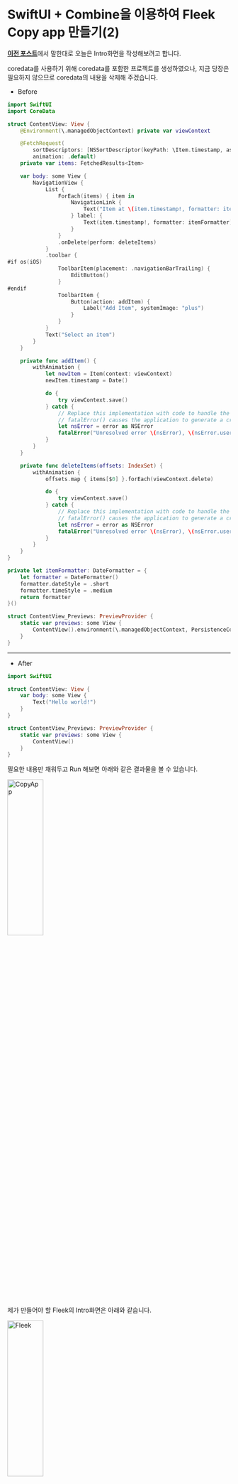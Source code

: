 # SwiftUI + Combine을 이용하여 Fleek Copy app 만들기(2)

[**이전 포스트**](https://aske0115.github.io/develop/2023-03-17-fleekCopy/)에서 말한대로 오늘은 Intro화면을 작성해보려고 합니다.

coredata를 사용하기 위해 coredata를 포함한 프로젝트를 생성하였으나, 지금 당장은 필요하지 않으므로 coredata의 내용을 삭제해 주겠습니다.

- Before

```swift
import SwiftUI
import CoreData

struct ContentView: View {
    @Environment(\.managedObjectContext) private var viewContext

    @FetchRequest(
        sortDescriptors: [NSSortDescriptor(keyPath: \Item.timestamp, ascending: true)],
        animation: .default)
    private var items: FetchedResults<Item>

    var body: some View {
        NavigationView {
            List {
                ForEach(items) { item in
                    NavigationLink {
                        Text("Item at \(item.timestamp!, formatter: itemFormatter)")
                    } label: {
                        Text(item.timestamp!, formatter: itemFormatter)
                    }
                }
                .onDelete(perform: deleteItems)
            }
            .toolbar {
#if os(iOS)
                ToolbarItem(placement: .navigationBarTrailing) {
                    EditButton()
                }
#endif
                ToolbarItem {
                    Button(action: addItem) {
                        Label("Add Item", systemImage: "plus")
                    }
                }
            }
            Text("Select an item")
        }
    }

    private func addItem() {
        withAnimation {
            let newItem = Item(context: viewContext)
            newItem.timestamp = Date()

            do {
                try viewContext.save()
            } catch {
                // Replace this implementation with code to handle the error appropriately.
                // fatalError() causes the application to generate a crash log and terminate. You should not use this function in a shipping application, although it may be useful during development.
                let nsError = error as NSError
                fatalError("Unresolved error \(nsError), \(nsError.userInfo)")
            }
        }
    }

    private func deleteItems(offsets: IndexSet) {
        withAnimation {
            offsets.map { items[$0] }.forEach(viewContext.delete)

            do {
                try viewContext.save()
            } catch {
                // Replace this implementation with code to handle the error appropriately.
                // fatalError() causes the application to generate a crash log and terminate. You should not use this function in a shipping application, although it may be useful during development.
                let nsError = error as NSError
                fatalError("Unresolved error \(nsError), \(nsError.userInfo)")
            }
        }
    }
}

private let itemFormatter: DateFormatter = {
    let formatter = DateFormatter()
    formatter.dateStyle = .short
    formatter.timeStyle = .medium
    return formatter
}()

struct ContentView_Previews: PreviewProvider {
    static var previews: some View {
        ContentView().environment(\.managedObjectContext, PersistenceController.preview.container.viewContext)
    }
}
```

---

- After

```swift
import SwiftUI

struct ContentView: View {
    var body: some View {
        Text("Hello world!")
    }
}

struct ContentView_Previews: PreviewProvider {
    static var previews: some View {
        ContentView()
    }
}
```

필요한 내용만 채워두고 Run 해보면 아래와 같은 결과물을 볼 수 있습니다.

<img src="/assets/img/blog/fleekCopy/myapp.png" width="40%" height="30%" title="CopyApp">

제가 만들어야 할 Fleek의 Intro화면은 아래와 같습니다. 

<img src="/assets/img/blog/fleekCopy/fleekintro.png" width="40%" height="30%" title="Fleek">

---

- Fleek 로고가 위치해있고
- 아래 Text가 있으며,
- 바로 아래는 Loading Bar가 있습니다.
- Background는 Black 색상을 가지고 있습니다.

위 View를 코드로 나타내보겠습니다.

```swift
import SwiftUI

struct ContentView: View  {
    let workoutDateRange = Date()...Date().addingTimeInterval(3)
    var body: some View {
        GeometryReader { geo  in
            VStack {
                Text("FLEEK")
                    .foregroundColor(.red)
                    .fontWeight(.heavy)
                    .font(.largeTitle)
                Text("당신의 운동을 의미있게!")
                    .foregroundColor(.white)
                ProgressView(timerInterval: workoutDateRange, countsDown: false)
                    .tint(.red)
                    .frame(width: 160)
            }
            .frame(minWidth: geo.size.width, maxWidth: .infinity, maxHeight: .infinity)
            .background(.black)
        }
    }
}

struct ContentView_Previews: PreviewProvider {
    static var previews: some View {
        ContentView()
    }
}
```

---

위 코드를 실행한 결과는 아래와 같습니다.

<img src="/assets/img/blog/fleekCopy/stopintro.jpeg" width="40%" height="30%" title="Fleek2">


> 로고까지 동일하게 맞추지는 않겠습니다.
> 

---

코드에서 사용된 컴포넌트들에 대한 간략한 설명을 해보도록 하겠습니다.

- GeometryReader
    
    ![GeometryReader](/assets/img/blog/fleekCopy/geometryreader.png)
    
    - 공식문서에서 설명하는 것 처럼 “Contents 의 사이즈와 위치를 자체 크기의 좌표 및 공간으로 나타내는 컨테이너 뷰” 입니다.
    - 해당 메소드를 최상단으로 감싸준 이유는, 디바이스의 크기를 GeometryProxy를 통해 얻어와 꽉찬 화면을 띄워주기 위함입니다.
    
    ```swift
    @frozen public struct GeometryReader<Content> : View where Content : View {
    
        public var content: (GeometryProxy) -> Content
    
        @inlinable public init(@ViewBuilder content: @escaping (GeometryProxy) -> Content)
    
        /// The type of view representing the body of this view.
        ///
        /// When you create a custom view, Swift infers this type from your
        /// implementation of the required ``View/body-swift.property`` property.
        public typealias Body = Never
    }
    ```
    
    - 코드를 보면 GeomertyProxy를 @escaping closure를 통해 전달해 주는 것을 볼 수 있습니다.
- Geomerty Proxy에는 과연 무슨 정보가 있을까요?
    
    ```swift
    public struct GeometryProxy {
    
        /// The size of the container view.
        public var size: CGSize { get }
    
        /// Resolves the value of `anchor` to the container view.
        public subscript<T>(anchor: Anchor<T>) -> T { get }
    
        /// The safe area inset of the container view.
        public var safeAreaInsets: EdgeInsets { get }
    
        /// Returns the container view's bounds rectangle, converted to a defined
        /// coordinate space.
        public func frame(in coordinateSpace: CoordinateSpace) -> CGRect
    }
    ```
    
    - containerView의 size , layout anchor, safeAreaInsets, frame 등 좌표계와 크기에 관한 정보가 담겨있는 것을 확인할 수 있습니다.
    - 따라서 최상단을 GeometryReader로 감싸고, Geomerty Proxy를 통해 각 Component들의 frame을 정해주기 위해 사용하였습니다.
    
    ```swift
     GeometryReader { geo in
                ...
                }
    			//여기서 geo(GeometryProxy)의 정보를 가지고 frame을 잡아주고 있습니다.
                .frame(minWidth: geo.size.width, maxWidth: .infinity, maxHeight: .infinity)
       
            }
    ```
    

---

- VStack
    - vertical line(수직)으로 subview들을 정렬해주는 뷰입니다.

![스크린샷 2023-03-18 오후 8.52.54.png](/assets/img/blog/fleekCopy/vstack.png)

---

- Text
    - Text는 말그대로 text(문자열)을 나타내주는 view입니다.
        
        ![스크린샷 2023-03-18 오후 8.56.27.png](/assets/img/blog/fleekCopy/text.png)
        
    - 코드로 살펴보면 “FLEEK”, “당신의 운동을 의미있게!” 2가지의 문자열을 노출해주는 것을 알 수 있습니다.
    - “FLEEK” Text의 속성은 글자색 (빨강), 폰트는 두껍게, 폰트크기는 largeTitle로 정해주었습니다.
    - “당신의 운동을 의미있게!” Text 속성은 글자색만 흰색으로 정해주었습니다.

> VStack아래에 2개의 Text를 순서대로 노출한 결과, VStack의 설명대로 수직으로 정렬해서 보여주는 것을 알 수 있습니다.
> 

---

- ProgressView
    - 로딩바 혹은 다운로드 진행 등, 진행상황에 대한 진행도를 표시하는 뷰입니다.
        
        ![스크린샷 2023-03-18 오후 9.00.15.png](/assets/img/blog/fleekCopy/progressview.png)
        
    - 코드에서는 timerInterval을 줘서 해당 초만큼 progress가 진행되도록 적용하였습니다.
        - 현재시간에서 3초 후까지의 timerInterval을 적용하여 3초동안 Progress가 진행되도록 하였습니다.
    - progressView에서는 tintColor를 변경해야 진행되는 progressBar의 value가 해당 색상으로 표시됩니다.(.red)

> VStack의 frame을 기기 size로 조절해주었고, 백그라운드는 black으로 정해주었습니다.
> 

---

위 코드를 적용하여 실행하면 다음과 같은 결과가 나옵니다.

![Simulator Screen Recording - iPhone 14 Pro - 2023-03-18 at 21.08.19.gif](/assets/img/blog/fleekCopy/white.gif)

---

이렇게 해서 간단하게 Intro화면을 만들어보았습니다.

위 영상에서 한가지 흠이 있는데요.

최초 실행 시 흰색 화면 → 검정화면 인트로로 변경되는 것이 조금은 신경쓰입니다.

해당 현상을 수정하기 전에 이전 글을 잠시 링크하도록 하겠습니다. [**SwiftUI LaunchScreen](https://aske0115.github.io/develop/2023-03-07-swiftui-fullscreen/)**  

- 해당 글 하단에 보면 Info.plist에서 LaunchScreen에 대한 내용이 나옵니다.
- LaunchScreen에 대한 키를 만들어두고 BackgroundColor를 black으로 적용해보겠습니다.

---

![스크린샷 2023-03-18 오후 9.13.30.png](/assets/img/blog/fleekCopy/assetColor.png)

> Asset에 이미지 셋을 추가하여 LaunchColor로 이름을 정해주었고, black 색상으로 설정해주었습니다.
> 

---

![스크린샷 2023-03-18 오후 9.14.39.png](/assets/img/blog/fleekCopy/infoplist.png)

> 그 후, Info탭으로 가서 해당 Property를 생성하고 BackgroundColor를 LaunchColor로 설정합니다.
> 

---

다시한번 실행해 보겠습니다.

![Simulator Screen Recording - iPhone 14 Pro - 2023-03-18 at 21.15.33.gif](/assets/img/blog/fleekCopy/black.gif)

원하던 대로 검정화면이 노출되고 이후 IntroView가 노출되어 어색하지 않은 모습을 보여줍니다.

다음 글에서는 Intro 진입 후 만나게 되는 메인화면을 만들어 보도록 하겠습니다.

감사합니다.
